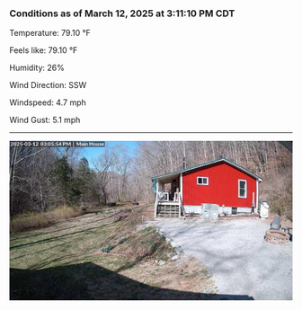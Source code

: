 ### Conditions as of March 12, 2025 at 3:11:10 PM CDT 

Temperature: 79.10 &deg;F

Feels like: 79.10 &deg;F

Humidity: 26%

Wind Direction: SSW

Windspeed: 4.7 mph

Wind Gust: 5.1 mph

---

<img src="./images/latest.jpeg"/>

